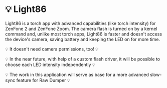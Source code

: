 # 💡 Light86
Light86 is a torch app with advanced capabilities (like torch intensity) for ZenFone 2 and ZenFone Zoom. The camera flash is turned on by a kernel command and, unlike most torch apps, Light86 is faster and doesn't access the device's camera, saving battery and keeping the LED on for more time.

💡 It doesn't need camera permissions, too! 💡

💡 In the near future, with help of a custom flash driver, it will be possible to choose each LED intensity independently 💡

💡 The work in this application will serve as base for a more advanced slow-sync feature for Raw Dumper 💡
